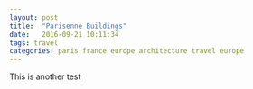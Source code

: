 ```yaml
---
layout: post
title:  "Parisenne Buildings"
date:   2016-09-21 10:11:34
tags: travel
categories: paris france europe architecture travel europe
---
```



This is another test